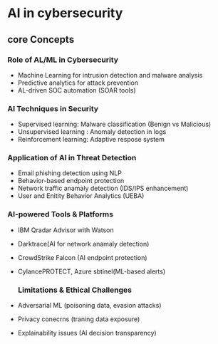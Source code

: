 # AI in cybersecurity
## core Concepts

### Role of AL/ML in Cybersecurity

- Machine Learning for intrusion detection and malware analysis
- Predictive analytics for attack prevention
- AL-driven SOC automation (SOAR tools)

### AI Techniques in Security
- Supervised learning: Malware classification (Benign vs Malicious)
- Unsupervised learning : Anomaly detection in logs
- Reinforcement learning: Adaptive respose system

### Application of AI in Threat Detection
- Email phishing detection using NLP
- Behavior-based endpoint protection
- Network traffic anamaly detection (IDS/IPS enhancement)
- User and Enitity Behavior Analytics (UEBA)

### AI-powered Tools & Platforms
- IBM Qradar Advisor with Watson
- Darktrace(AI for network anamaly detection)
- CrowdStrike Falcon (AI endpoint protection)
- CylancePROTECT, Azure sbtinel(ML-based alerts)

  ### Limitations & Ethical Challenges
- Adversarial ML (poisoning data, evasion attacks)
- Privacy conecrns (traning data exposure)
- Explainability issues (AI decision transparency)
  
